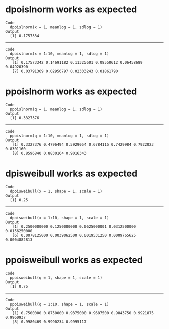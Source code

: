 # dpoislnorm works as expected

    Code
      dpoislnorm(x = 1, meanlog = 1, sdlog = 1)
    Output
      [1] 0.1757334

---

    Code
      dpoislnorm(x = 1:10, meanlog = 1, sdlog = 1)
    Output
       [1] 0.17573342 0.14691182 0.11325601 0.08550612 0.06458689 0.04920390
       [7] 0.03791369 0.02956797 0.02333243 0.01861790

# ppoislnorm works as expected

    Code
      ppoislnorm(q = 1, meanlog = 1, sdlog = 1)
    Output
      [1] 0.3327376

---

    Code
      ppoislnorm(q = 1:10, meanlog = 1, sdlog = 1)
    Output
       [1] 0.3327376 0.4796494 0.5929054 0.6784115 0.7429984 0.7922023 0.8301160
       [8] 0.8596840 0.8830164 0.9016343

# dpisweibull works as expected

    Code
      dpoisweibull(x = 1, shape = 1, scale = 1)
    Output
      [1] 0.25

---

    Code
      dpoisweibull(x = 1:10, shape = 1, scale = 1)
    Output
       [1] 0.2500000000 0.1250000000 0.0625000001 0.0312500000 0.0156250000
       [6] 0.0078125000 0.0039062500 0.0019531250 0.0009765625 0.0004882813

# ppoisweibull works as expected

    Code
      ppoisweibull(q = 1, shape = 1, scale = 1)
    Output
      [1] 0.75

---

    Code
      ppoisweibull(q = 1:10, shape = 1, scale = 1)
    Output
       [1] 0.7500000 0.8750000 0.9375000 0.9687500 0.9843750 0.9921875 0.9960937
       [8] 0.9980469 0.9990234 0.9995117

